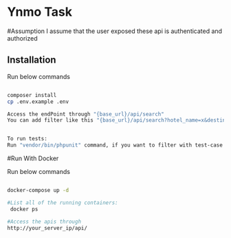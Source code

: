 # Ynmo Task

#Assumption
I assume that the user exposed these api is authenticated and authorized

## Installation
Run below commands
```bash

composer install
cp .env.example .env

Access the endPoint through "{base_url}/api/search"
You can add filter like this "{base_url}/api/search?hotel_name=x&destination=x&price_range=100:200&sort_by=price"


To run tests:
Run "vendor/bin/phpunit" command, if you want to filter with test-case run "vendor/bin/phpunit --filter='test-case name'"

```
#Run With Docker

Run below commands
```bash

docker-compose up -d

#List all of the running containers:
 docker ps

#Access the apis through
http://your_server_ip/api/

```

